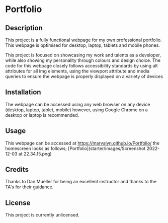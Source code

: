 # Portfolio

## Description
This project is a fully functional webpage for my own professional portfolio. This webpage is optimised for desktop, laptop, tablets and mobile phones.

This project is focused on showcasing my work and talents as a developer, while also showing my personality through colours and design choice. The code for this webpage closely follows accessibility standards by using alt attributes for all img elements, using the viewport attribute and media queries to ensure the webpage is properly displayed on a variety of devices 

## Installation

The webpage can be accessed using any web browser on any device (desktop, laptop, tablet, mobile) however, using Google Chrome on a desktop or laptop is recommended.

## Usage

This webpage can be accessed at https://marvalyn.github.io/Portfolio/ the homescreen looks as follows; [Portfolio](starter/images/Screenshot 2022-12-03 at 22.34.15.png)

## Credits

Thanks to Dan Mueller for being an excellent instructor and thanks to the TA's for their guidance.

## License
This project is currently unlicensed.